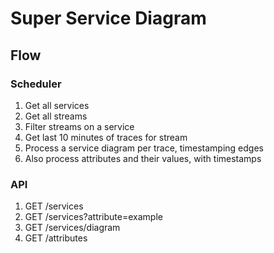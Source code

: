 # Super Service Diagram

## Flow

### Scheduler

1. Get all services
2. Get all streams
3. Filter streams on a service
4. Get last 10 minutes of traces for stream
5. Process a service diagram per trace, timestamping edges
6. Also process attributes and their values, with timestamps

### API

1. GET /services
2. GET /services?attribute=example
3. GET /services/diagram
4. GET /attributes
